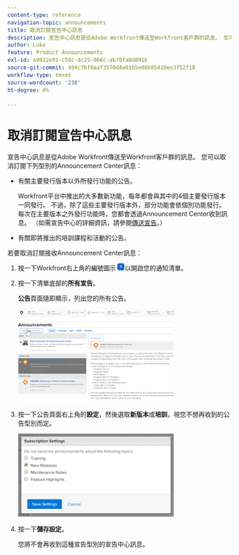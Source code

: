 ```yaml
---
content-type: reference
navigation-topic: announcements
title: 取消訂閱宣告中心訊息
description: 宣告中心訊息是從Adobe Workfront傳送至Workfront客戶群的訊息。 您可以取消訂閱Announcement Center訊息。
author: Luke
feature: Product Announcements
exl-id: a9922e91-c58c-4c25-968c-ab70fa8d8916
source-git-commit: 494c7bf8aaf3570d4a01b5e88b85410ee3f52f18
workflow-type: tm+mt
source-wordcount: '238'
ht-degree: 0%

---
```


# 取消訂閱宣告中心訊息

宣告中心訊息是從Adobe Workfront傳送至Workfront客戶群的訊息。 您可以取消訂閱下列型別的Announcement Center訊息：

* 有關主要發行版本以外所發行功能的公告。

  Workfront平台中推出的大多數新功能，每年都會與其中的4個主要發行版本一同發行。 不過，除了這些主要發行版本外，部分功能會依個別功能發行。 每次在主要版本之外發行功能時，您都會透過Announcement Center收到訊息。 （如需宣告中心的詳細資訊，請參閱[傳送宣告](../../administration-and-setup/get-started-wf-administration/view-send-announcements.md)。）

* 有關即將推出的培訓課程和活動的公告。

若要取消訂閱接收Announcement Center訊息：

1. 按一下Workfront右上角的編號圖示![通知圖示](assets/notifications-icon-jewel.jpg)以開啟您的通知清單。
1. 按一下清單底部的&#x200B;**所有宣告**。

   **公告**&#x200B;頁面隨即顯示，列出您的所有公告。

   ![公告頁面](assets/announcements-page-qs-350x210.png)

1. 按一下公告頁面右上角的&#x200B;**設定**，然後選取&#x200B;**新版本**&#x200B;或&#x200B;**培訓**，視您不想再收到的公告型別而定。

   ![宣告中心設定](assets/announcementcenter-settings-350x187.png)

1. 按一下&#x200B;**儲存設定**。

   您將不會再收到這種宣告型別的宣告中心訊息。
